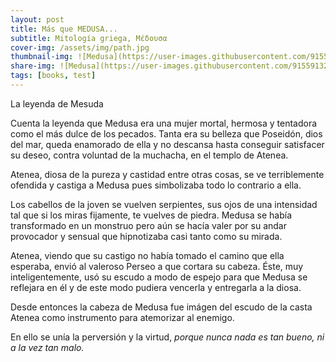 ```yaml
---
layout: post
title: Más que MEDUSA...
subtitle: Mitología griega, Μέδουσα
cover-img: /assets/img/path.jpg
thumbnail-img: ![Medusa](https://user-images.githubusercontent.com/91559132/193474068-eab1e042-70aa-418f-b83e-b029b5614e9c.png)
share-img: ![Medusa](https://user-images.githubusercontent.com/91559132/193474074-f91bc473-9016-4a6d-a71b-7d5740351395.png)
tags: [books, test]
---
```

La leyenda de Mesuda

Cuenta la leyenda que Medusa era una mujer mortal, hermosa y tentadora como el más dulce de los pecados. Tanta era su belleza que Poseidón, dios del mar, queda enamorado de ella y no descansa hasta conseguir satisfacer su deseo, contra voluntad de la muchacha, en el templo de Atenea.

Atenea, diosa de la pureza y castidad entre otras cosas, se ve terriblemente ofendida y castiga a Medusa pues simbolizaba todo lo contrario a ella.

Los cabellos de la joven se vuelven serpientes, sus ojos de una intensidad tal que si los miras fijamente, te vuelves de piedra. Medusa se había transformado en un monstruo pero aún se hacía valer por su andar provocador y sensual que hipnotizaba casi tanto como su mirada.

Atenea, viendo que su castigo no había tomado el camino que ella esperaba, envió al valeroso Perseo a que cortara su cabeza. Éste, muy inteligentemente, usó su escudo a modo de espejo para que Medusa se reflejara en él y de este modo pudiera vencerla y entregarla a la diosa.

Desde entonces la cabeza de Medusa fue imágen del escudo de la casta Atenea como instrumento para atemorizar al enemigo.

En ello se unía la perversión y la virtud, _porque nunca nada es tan bueno, ni a la vez tan malo._
